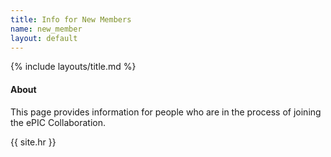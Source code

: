 ```yaml
---
title: Info for New Members
name: new_member
layout: default
---
```


{% include layouts/title.md %}

#### About

This page provides information for people who are in the process of joining
the ePIC Collaboration.


{{ site.hr }}